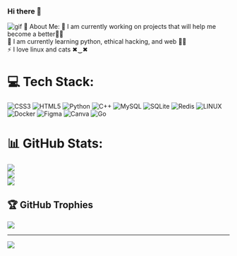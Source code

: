 ### Hi there 👋
<img alt="gif" src="https://cutt.ly/xwuQ34BW">
💫 About Me:
🔭 I am currently working on projects that will help me become a better🐱‍🏍 <br>🌱 I am currently learning python, ethical hacking, and web 🐱‍💻<br>⚡ I love linux and cats ✖‿✖


# 💻 Tech Stack:
![CSS3](https://img.shields.io/badge/css3-%231572B6.svg?style=for-the-badge&logo=css3&logoColor=white) ![HTML5](https://img.shields.io/badge/html5-%23E34F26.svg?style=for-the-badge&logo=html5&logoColor=white) ![Python](https://img.shields.io/badge/python-3670A0?style=for-the-badge&logo=python&logoColor=ffdd54) ![C++](https://img.shields.io/badge/c++-%2300599C.svg?style=for-the-badge&logo=c%2B%2B&logoColor=white) ![MySQL](https://img.shields.io/badge/mysql-%2300f.svg?style=for-the-badge&logo=mysql&logoColor=white) ![SQLite](https://img.shields.io/badge/sqlite-%2307405e.svg?style=for-the-badge&logo=sqlite&logoColor=white) ![Redis](https://img.shields.io/badge/redis-%23DD0031.svg?style=for-the-badge&logo=redis&logoColor=white)  ![LINUX](https://img.shields.io/badge/Linux-FCC624?style=for-the-badge&logo=linux&logoColor=black) ![Docker](https://img.shields.io/badge/docker-%230db7ed.svg?style=for-the-badge&logo=docker&logoColor=white) 	![Figma](https://img.shields.io/badge/figma-%23F24E1E.svg?style=for-the-badge&logo=figma&logoColor=white) ![Canva](https://img.shields.io/badge/Canva-%2300C4CC.svg?style=for-the-badge&logo=Canva&logoColor=white) ![Go](https://img.shields.io/badge/go-%2300ADD8.svg?style=for-the-badge&logo=go&logoColor=white)
# 📊 GitHub Stats:
![](https://github-readme-stats.vercel.app/api?username=faskaded&theme=radical&hide_border=false&include_all_commits=false&count_private=false)<br/>
![](https://github-readme-streak-stats.herokuapp.com/?user=faskaded&theme=radical&hide_border=false)<br/>
![](https://github-readme-stats.vercel.app/api/top-langs/?username=faskaded&theme=radical&hide_border=false&include_all_commits=false&count_private=false&layout=compact)

## 🏆 GitHub Trophies
![](https://github-profile-trophy.vercel.app/?username=faskaded&theme=nord&no-frame=false&no-bg=false&margin-w=4)

---
[![](https://visitcount.itsvg.in/api?id=faskaded&icon=0&color=0)](https://visitcount.itsvg.in)
